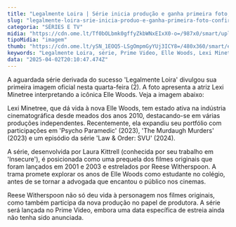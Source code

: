 ```yaml
---
title: "Legalmente Loira | Série inicia produção e ganha primeira foto; confira"
slug: "legalmente-loira-srie-inicia-produo-e-ganha-primeira-foto-confira"
categoria: "SÉRIES E TV"
midia: "https://cdn.ome.lt/Tf0bOLbmk0gffyZkbWNxEIxX0-o=/987x0/smart/uploads/conteudo/fotos/image_99.png"
tipoMidia: "imagem"
thumb: "https://cdn.ome.lt/ySN_1EOQ5-LSgOmpmGyYUj3ICY8=/480x360/smart/extras/conteudos/image_99.png"
keywords: "Legalmente Loira, série, Prime Video, Elle Woods, Lexi Minetree"
data: "2025-04-02T20:10:47.474Z"
---
```


A aguardada série derivada do sucesso 'Legalmente Loira' divulgou sua primeira imagem oficial nesta quarta-feira (2). A foto apresenta a atriz Lexi Minetree interpretando a icônica Elle Woods. Veja a imagem abaixo:

Lexi Minetree, que dá vida à nova Elle Woods, tem estado ativa na indústria cinematográfica desde meados dos anos 2010, destacando-se em várias produções independentes. Recentemente, ela expandiu seu portfólio com participações em 'Psycho Paramedic' (2023), 'The Murdaugh Murders' (2023) e um episódio da série 'Law & Order: SVU' (2024).

A série, desenvolvida por Laura Kittrell (conhecida por seu trabalho em 'Insecure'), é posicionada como uma prequela dos filmes originais que foram lançados em 2001 e 2003 e estrelados por Reese Witherspoon. A trama promete explorar os anos de Elle Woods como estudante no colégio, antes de se tornar a advogada que encantou o público nos cinemas.

Reese Witherspoon não só deu vida à personagem nos filmes originais, como também participa da nova produção no papel de produtora. A série será lançada no Prime Video, embora uma data específica de estreia ainda não tenha sido anunciada.